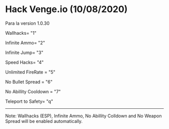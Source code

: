 # Hack Venge.io (10/08/2020)

Para la version 1.0.30

Wallhacks= "1"

Infinite Ammo= "2"

Infinite Jump= "3"

Speed Hacks= "4"

Unlimited FireRate = "5"

No Bullet Spread = "6"

No Abillity Cooldown = "7"

Teleport to Safety= "q"

------------------------------------------------------------------------------
Note: Wallhacks (ESP), Infinite Ammo, No Abillity Colldown and No Weapon Spread will be enabled automatically.
